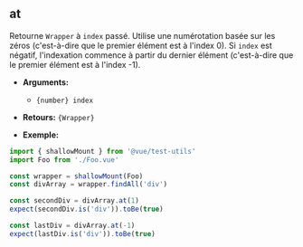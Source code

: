 ## at

Retourne `Wrapper` à `index` passé. Utilise une numérotation basée sur les zéros (c'est-à-dire que le premier élément est à l'index 0).
Si `index` est négatif, l'indexation commence à partir du dernier élément (c'est-à-dire que le premier élément est à l'index -1).

- **Arguments:**

  - `{number} index`

- **Retours:** `{Wrapper}`

- **Exemple:**

```js
import { shallowMount } from '@vue/test-utils'
import Foo from './Foo.vue'

const wrapper = shallowMount(Foo)
const divArray = wrapper.findAll('div')

const secondDiv = divArray.at(1)
expect(secondDiv.is('div')).toBe(true)

const lastDiv = divArray.at(-1)
expect(lastDiv.is('div')).toBe(true)
```
